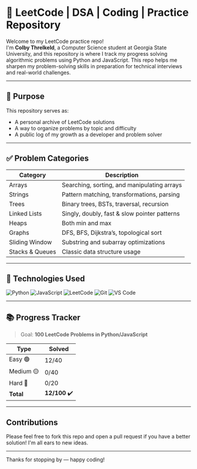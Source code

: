 # 🧠 LeetCode | DSA | Coding | Practice Repository

Welcome to my LeetCode practice repo!  
I'm **Colby Threlkeld**, a Computer Science student at Georgia State University, and this repository is where I track my progress solving algorithmic problems using Python and JavaScript. This repo helps me sharpen my problem-solving skills in preparation for technical interviews and real-world challenges.

---

## 📌 Purpose

This repository serves as:
- A personal archive of LeetCode solutions
- A way to organize problems by topic and difficulty
- A public log of my growth as a developer and problem solver

---

## ✅ Problem Categories

| Category              | Description                                 |
|-----------------------|---------------------------------------------|
| Arrays             | Searching, sorting, and manipulating arrays |
| Strings            | Pattern matching, transformations, parsing  |
| Trees              | Binary trees, BSTs, traversal, recursion    |
| Linked Lists       | Singly, doubly, fast & slow pointer patterns|
| Heaps              | Both min and max                            |
| Graphs             | DFS, BFS, Dijkstra’s, topological sort      |
| Sliding Window     | Substring and subarray optimizations        |
| Stacks & Queues    | Classic data structure usage                |

---

## 🔧 Technologies Used

![Python](https://img.shields.io/badge/Python-3776AB?style=flat&logo=python&logoColor=white)
![JavaScript](https://img.shields.io/badge/JavaScript-F7DF1E?style=flat&logo=javascript&logoColor=black)
![LeetCode](https://img.shields.io/badge/LeetCode-FFA116?style=flat&logo=leetcode&logoColor=white)
![Git](https://img.shields.io/badge/Git-F05032?style=flat&logo=git&logoColor=white)
![VS Code](https://img.shields.io/badge/VS%20Code-007ACC?style=flat&logo=visual-studio-code&logoColor=white)

---

## 📚 Progress Tracker

> Goal: **100 LeetCode Problems in Python/JavaScript**

| Type          | Solved |
|---------------|--------|
| Easy 🟢       | 12/40  |
| Medium 🟡     | 0/40  |
| Hard 🔴       | 0/20   |
| **Total**     | **12/100** ✔️

---

## Contributions

Please feel free to fork this repo and open a pull request if you have a better solution!
I'm all ears to new ideas.

---

Thanks for stopping by — happy coding! 
